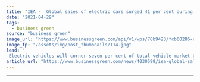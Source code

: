 ```yaml
---
title: "IEA -  Global sales of electric cars surged 41 per cent during pandemic year"
date: "2021-04-29"
tags: 
  - business green
source: "business green"
image_url: "https://www.businessgreen.com/api/v1/wps/78b9423/fcb60286-ef99-4258-a0cf-a748959d8ccb/2/iStock-1182744070-185x114.jpg"
image_fp: "/assets/img/post_thumbnails/114.jpg"
lead: "
 Electric vehicles will corner seven per cent of total vehicle market by 2030 as climate regulation abounds and automakers expand their electric ranges, according to IEA ..."
article_url: "https://www.businessgreen.com/news/4030599/iea-global-sales-electric-cars-surged-41-cent-pandemic"
---
```


---
